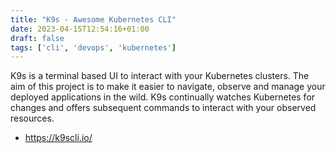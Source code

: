 ```yaml
---
title: "K9s - Awesome Kubernetes CLI"
date: 2023-04-15T12:54:16+01:00
draft: false
tags: ['cli', 'devops', 'kubernetes']
---
```

K9s is a terminal based UI to interact with your Kubernetes clusters. The aim of this project is to make it easier to navigate, observe and manage your deployed applications in the wild. K9s continually watches Kubernetes for changes and offers subsequent commands to interact with your observed resources.
- https://k9scli.io/
